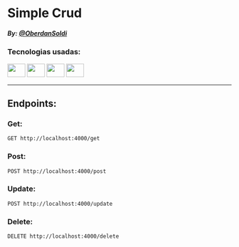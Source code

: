 # Simple Crud

##### By: [@OberdanSoldi](https://github.com/OberdanSoldi)

### Tecnologias usadas:
<div>
<img height="30" width="40" src="https://cdn.jsdelivr.net/gh/devicons/devicon/icons/nodejs/nodejs-original.svg" />
<img height="30" width="40" src="https://cdn.jsdelivr.net/gh/devicons/devicon/icons/mysql/mysql-original.svg" />
<img height="30" width="40" src="https://cdn.jsdelivr.net/gh/devicons/devicon/icons/express/express-original.svg" />
<img height="30" width="40" src="https://cdn.jsdelivr.net/gh/devicons/devicon/icons/npm/npm-original-wordmark.svg" />
</div>

---

## Endpoints:

### Get:

```http request
GET http://localhost:4000/get
```

### Post:

```http request
POST http://localhost:4000/post
```

### Update:

```http request
POST http://localhost:4000/update
```

### Delete:

```http request
DELETE http://localhost:4000/delete
```